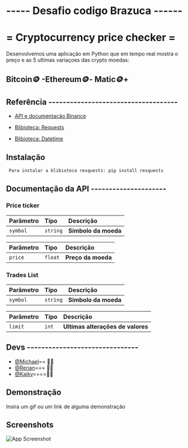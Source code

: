 # ----- Desafio codigo Brazuca ------
# = Cryptocurrency price checker =

Desenvolvemos uma aplicação em Python que em tempo real mostra o preço e as 5 ultimas variaçoes das crypto moedas:   
## Bitcoin🪙 -Ethereum🪙- Matic🪙+


## Referência ------------------------------------

 - [API e documentação Binance ](https://binance-docs.github.io/apidocs/spot/en/#order-book)
 - [Blibioteca: Requests](https://requests.readthedocs.io/projects/pt/pt_BR/latest/user/quickstart.html)
 

 - [Blibioteca: Datetime](https://docs.python.org/pt-br/3/library/time.html)



## Instalação



```bash
 Para instalar a blibioteca resquests: pip install resquests
```
    
## Documentação da API ---------------------




### Price ticker 


| Parâmetro   | Tipo       | Descrição                           |
| :---------- | :--------- | :---------------------------------- |
| `symbol`    | `string` | **Símbolo da moeda**|


| Parâmetro   | Tipo       | Descrição                           |
| :---------- | :--------- | :---------------------------------- |
| `price`    | `float` | **Preço da moeda** |


### Trades List

| Parâmetro   | Tipo       | Descrição                           |
| :---------- | :--------- | :---------------------------------- |
| `symbol`    | `string` | **Símbolo da moeda** |

| Parâmetro   | Tipo       | Descrição                           |
| :---------- | :--------- | :---------------------------------- |
| `limit`    | `int` | **Ultimas alterações de valores** |




## Devs  -------------------------------                                                 
- [@Michael](https://github.com/Maicon-MK)== 👨‍💻 
- [@Renan](https://github.com/Rlf07)=== 👨‍💻       
- [@Kaiky](https://github.com/kaikyfersoa)====👨‍💻 


## Demonstração

Insira um gif ou um link de alguma demonstração


## Screenshots

![App Screenshot](https://via.placeholder.com/468x300?text=App+Screenshot+Here)

